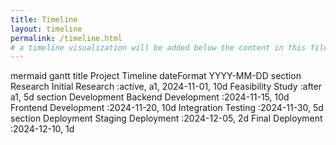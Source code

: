 ```yaml
---
title: Timeline
layout: timeline
permalink: /timeline.html
# a timeline visualization will be added below the content in this file
---
```

mermaid
gantt
    title Project Timeline
    dateFormat  YYYY-MM-DD
    section Research
    Initial Research        :active, a1, 2024-11-01, 10d
    Feasibility Study       :after a1, 5d
    section Development
    Backend Development     :2024-11-15, 10d
    Frontend Development    :2024-11-20, 10d
    Integration Testing     :2024-11-30, 5d
    section Deployment
    Staging Deployment      :2024-12-05, 2d
    Final Deployment        :2024-12-10, 1d
```
